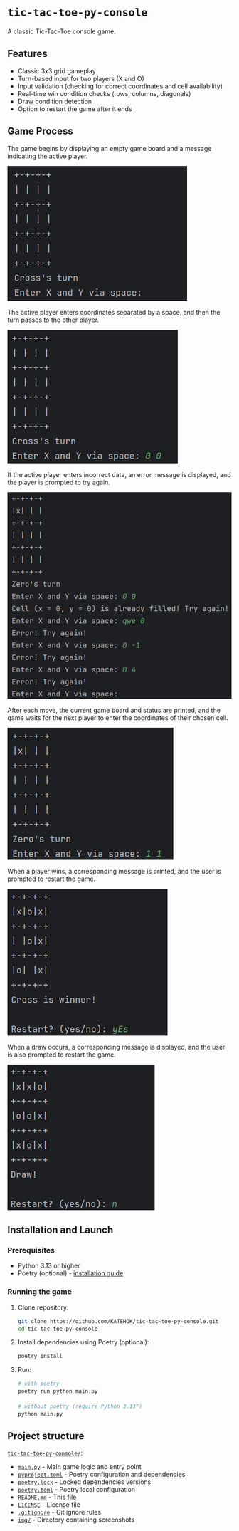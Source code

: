 # `tic-tac-toe-py-console`

A classic Tic-Tac-Toe console game.

## Features

*   Classic 3x3 grid gameplay
*   Turn-based input for two players (X and O)
*   Input validation (checking for correct coordinates and cell availability)
*   Real-time win condition checks (rows, columns, diagonals)
*   Draw condition detection
*   Option to restart the game after it ends


## Game Process

The game begins by displaying an empty game board and a message indicating the active player.

![Starting game](./img/start.png)

The active player enters coordinates separated by a space, and then the turn passes to the other player.

![First move](./img/first_turn.png)

If the active player enters incorrect data, an error message is displayed, and the player is prompted to try again.

![Validation](./img/input_validation.png)

After each move, the current game board and status are printed, and the game waits for the next player to enter the coordinates of their chosen cell.

![Second move](./img/second_turn.png)

When a player wins, a corresponding message is printed, and the user is prompted to restart the game.

![Win](./img/win_restart_yes.png)

When a draw occurs, a corresponding message is displayed, and the user is also prompted to restart the game.

![Draw](./img/draw_restart_no.png)


## Installation and Launch

### Prerequisites

- Python 3.13 or higher
- Poetry (optional) - [installation guide](https://python-poetry.org/docs/#installation)

### Running the game

1. Clone repository:
    ```bash
    git clone https://github.com/KATEHOK/tic-tac-toe-py-console.git
    cd tic-tac-toe-py-console
    ```

2. Install dependencies using Poetry (optional):
    ```bash
    poetry install
    ```

3.  Run:
    ```bash
    # with poetry   
    poetry run python main.py
    
    # without poetry (require Python 3.13^)
    python main.py
    ```


## Project structure

[`tic-tac-toe-py-console/`](https://github.com/KATEHOK/tic-tac-toe-py-console/):
- [`main.py`](https://github.com/KATEHOK/tic-tac-toe-py-console/blob/main/main.py)               - Main game logic and entry point
- [`pyproject.toml`](https://github.com/KATEHOK/tic-tac-toe-py-console/blob/main/pyproject.toml) - Poetry configuration and dependencies
- [`poetry.lock`](https://github.com/KATEHOK/tic-tac-toe-py-console/blob/main/poetry.lock)       - Locked dependencies versions
- [`poetry.toml`](https://github.com/KATEHOK/tic-tac-toe-py-console/blob/main/poetry.toml)       - Poetry local configuration
- [`README.md`](https://github.com/KATEHOK/tic-tac-toe-py-/blob/main/README.md)           - This file
- [`LICENSE`](https://github.com/KATEHOK/tic-tac-toe-py-console/blob/main/LICENSE)               - License file
- [`.gitignore`](https://github.com/KATEHOK/tic-tac-toe-py-console/blob/main/.gitignore)         - Git ignore rules
- [`img/`](https://github.com/KATEHOK/tic-tac-toe-py-console/blob/main/img)                      - Directory containing screenshots
